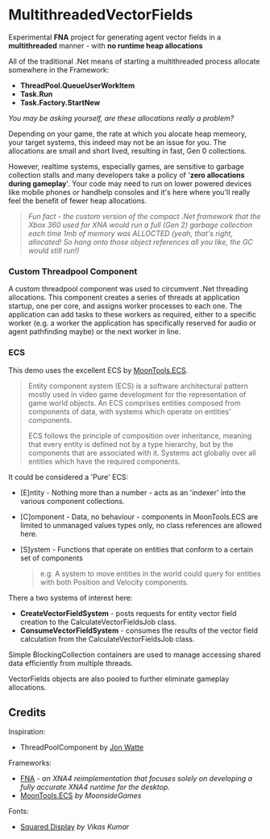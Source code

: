 # MultithreadedVectorFields

Experimental **FNA** project for generating agent vector fields in a **multithreaded** manner - with **no runtime heap allocations**

All of the traditional .Net means of starting a multithreaded process allocate somewhere in the Framework:
- **ThreadPool.QueueUserWorkItem**
- **Task.Run**
- **Task.Factory.StartNew**

_You may be asking yourself, are these allocations _really_ a problem?_

Depending on your game, the rate at which you alocate heap memeory, your target systems, this indeed may not be an issue for you. The allocations are small and short lived, resulting in fast, Gen 0 collections. 

However, realtime systems, especially games, are sensitive to garbage collection stalls and many developers take a policy of '**zero allocations during gameplay**'. Your code may need to run on lower powered devices like mobile phones or handhelp consoles and it's here where you'll really feel the benefit of fewer heap allocations.

> _Fun fact - the custom version of the compact .Net framework that the Xbox 360 used for XNA would run a full (Gen 2) garbage collection 
each time 1mb of memory was ALLOCTED (yeah, that's right, allocated! So hang onto those object references all you like, the GC would 
still run!)_

### Custom Threadpool Component

A custom threadpool component was used to circumvent .Net threading allocations. This component creates a series of threads at application startup, one per core, and assigns worker processes to each one. The application can add tasks to these workers as required, either to a specific worker (e.g. a worker the application has specifically reserved for audio or agent pathfinding maybe) or the next worker in line.

### ECS 

This demo uses the excellent ECS by [MoonTools.ECS](https://gitea.moonside.games/MoonsideGames/MoonTools.ECS).

> Entity component system (ECS) is a software architectural pattern mostly used in video game development for the representation of game world objects. An ECS comprises entities composed from components of data, with systems which operate on entities' components.
> 
> ECS follows the principle of composition over inheritance, meaning that every entity is defined not by a type hierarchy, but by the components that are associated with it. Systems act globally over all entities which have the required components. 

It could be considered a 'Pure' ECS:
- [E]ntity - Nothing more than a number - acts as an 'indexer' into the various component collections.
- [C]omponent - Data, no behaviour - components in MoonTools.ECS are limited to unmanaged values types only, no class references are allowed here.
- [S]ystem - Functions that operate on entities that conform to a certain set of components
  
  > e.g. A system to move entities in the world could query for entities with both Position and Velocity components.
  
There a two systems of interest here: 
- **CreateVectorFieldSystem** - posts requests for entity vector field creation to the CalculateVectorFieldsJob class.
- **ConsumeVectorFieldSystem** - consumes the results of the vector field calculation from the CalculateVectorFieldsJob class.

Simple BlockingCollection<T> containers are used to manage accessing shared data efficiently from multiple threads.

VectorFields objects are also pooled to further eliminate gameplay allocations.

## Credits

Inspiration:
- ThreadPoolComponent by [Jon Watte](http://www.enchantedage.com/)

Frameworks:
- [FNA](https://github.com/FNA-XNA/FNA) - _an XNA4 reimplementation that focuses solely on developing a fully accurate XNA4 runtime for the desktop._
- [MoonTools.ECS](https://gitea.moonside.games/MoonsideGames/MoonTools.ECS) _by MoonsideGames_

Fonts:
- [Squared Display](https://www.dafont.com/squared-display.font) _by Vikas Kumar_

